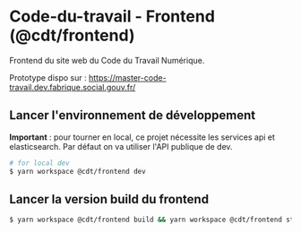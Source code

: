 # Code-du-travail - Frontend (@cdt/frontend)

Frontend du site web du Code du Travail Numérique.

Prototype dispo sur : https://master-code-travail.dev.fabrique.social.gouv.fr/

## Lancer l'environnement de développement

**Important** : pour tourner en local, ce projet nécessite les services api et elasticsearch. Par défaut on va utiliser l'API publique de dev.

```sh
# for local dev
$ yarn workspace @cdt/frontend dev
```

## Lancer la version build du frontend

```sh
$ yarn workspace @cdt/frontend build && yarn workspace @cdt/frontend start
```
